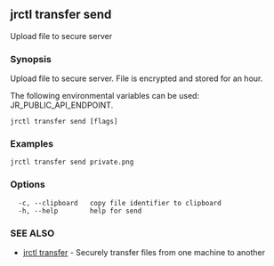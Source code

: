 ## jrctl transfer send

Upload file to secure server

### Synopsis

Upload file to secure server. File is encrypted and stored for an hour.

The following environmental variables can be used: JR_PUBLIC_API_ENDPOINT.

```
jrctl transfer send [flags]
```

### Examples

```
jrctl transfer send private.png
```

### Options

```
  -c, --clipboard   copy file identifier to clipboard
  -h, --help        help for send
```

### SEE ALSO

* [jrctl transfer](jrctl_transfer.md)	 - Securely transfer files from one machine to another

